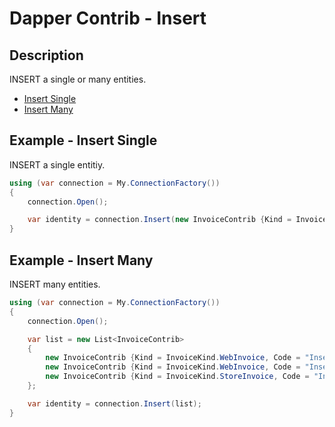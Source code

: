# Dapper Contrib - Insert

## Description
INSERT a single or many entities.

- [Insert Single](#example---insert-single)
- [Insert Many](#example---insert-single)

## Example - Insert Single
INSERT a single entitiy.

```csharp
using (var connection = My.ConnectionFactory())
{
    connection.Open();

    var identity = connection.Insert(new InvoiceContrib {Kind = InvoiceKind.WebInvoice, Code = "Insert_Single_1"});
}
```

## Example - Insert Many
INSERT many entities.

```csharp
using (var connection = My.ConnectionFactory())
{
    connection.Open();

    var list = new List<InvoiceContrib>
    {
        new InvoiceContrib {Kind = InvoiceKind.WebInvoice, Code = "Insert_Many_1"},
        new InvoiceContrib {Kind = InvoiceKind.WebInvoice, Code = "Insert_Many_2"},
        new InvoiceContrib {Kind = InvoiceKind.StoreInvoice, Code = "Insert_Many_3"}
    };

    var identity = connection.Insert(list);
}
```